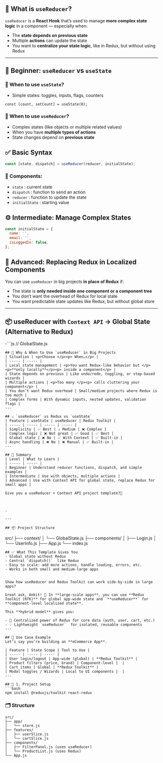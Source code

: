 ## 🔰 What is `useReducer`?
`useReducer` is a **React Hook** that’s used to manage **more complex state logic** in a component — especially when:

- The **state depends on previous state**
- Multiple **actions** can update the state
- You want to **centralize your state logic**, like in Redux, but without using Redux
---

## 🚀 Beginner: `useReducer` vs `useState` 
### 🤔 When to use `useState`?
- Simple states: toggles, inputs, flags, counters
```
const [count, setCount] = useState(0);
```
### 🤔 When to use `useReducer`?
- Complex states (like objects or multiple related values)
- When you have **multiple types of actions**
- State changes depend on **previous state**
## ✅ Basic Syntax
```js
const [state, dispatch] = useReducer(reducer, initialState);
```
### 🔹 Components:
- `state` : current state
- `dispatch` : function to send an action
- `reducer` : function to update the state
- `initialState` : starting value

## ⚙️ Intermediate: Manage Complex States
```js
const initialState = {
  name: '',
  email: '',
  isLoggedIn: false,
};
```
## 🧠 Advanced: Replacing Redux in Localized Components
You can use `useReducer` in big projects **in place of Redux** if:

- The state is **only needed inside one component or a component tree**
- You don’t want the overhead of Redux for local state
- You want predictable state updates like Redux, but without global store
---

## 📦 useReducer with `Context API` → Global State (Alternative to Redux)
-```js
// GlobalState.js
```
## 🚀 Why & When to Use `useReducer` in Big Projects
| Situation | <p>Choose </p><p> When…</p> |
| ----- | ----- |
| Local state management | <p>You want Redux-like behavior but </p><p>**only locally**</p><p> inside a component</p> |
| State depends on previous | Like undo/redo, toggling, or step-based wizards |
| Multiple actions | <p>Too many </p><p> calls cluttering your component</p> |
| You don’t want Redux overhead | Small/medium projects where Redux is too much |
| Complex forms | With dynamic inputs, nested updates, validation flags |
---

## ⚔️ `useReducer` vs Redux vs `useState` 
| Feature | useState | useReducer | Redux Toolkit |
| ----- | ----- | ----- | ----- |
| Simplicity | ✅ Best | ⚠️ Medium | ❌ Complex |
| Complex logic | ❌ Not great | ✅ Good | ✅ Best |
| Global state | ❌ No | ✅ With Context | ✅ Built-in |
| Async handling | ❌ No | ❌ Manual | ✅ Built-in |
---

## 📌 Summary
| Level | What to Learn |
| ----- | ----- |
| Beginner | Understand reducer functions, dispatch, and simple examples |
| Intermediate | Use with objects, multiple actions |
| Advanced | Use with Context API for global state, replace Redux for small apps |

Give you a useReducer + Context API project template?🤔



.

---

## 📦 Project Structure
```
src/
├── context/
│   └── GlobalState.js
├── components/
│   ├── Login.js
│   └── UserInfo.js
├── App.js
└── index.js
```
## ✅ What This Template Gives You
- Global state without Redux
- Central `dispatch()`  like Redux
- Easy to scale: add more actions, handle loading, errors, etc.
- Works in both small and medium-large apps


Show how useReducer and Redux Toolkit can work side-by-side in large apps?

Great ask, Ankit! 🤝 In **large-scale apps**, you can use **Redux Toolkit (RTK)** for global app-wide state and `**useReducer**` for **component-level localized state**.

This **hybrid model** gives you:

- 🧠 Centralized power of Redux for core data (auth, user, cart, etc.)
- 💡 Lightweight `useReducer`  for isolated, reusable components
---

## 🧠 Use Case Example
Let’s say you’re building an **eCommerce App**.

| Feature | State Scope | Tool to Use |
| ----- | ----- | ----- |
| User login/logout | App-wide (global) | **Redux Toolkit** |
| Product filters (price, brand) | Component-level |  |
| Cart items | Global | **Redux Toolkit** |
| Modal toggles / Wizards | Local to UI components |  |
---

## 🔧 1. Project Setup
```bash
npm install @reduxjs/toolkit react-redux
```
### 🗂 Structure
```
src/
├── app/
│   └── store.js
├── features/
│   ├── userSlice.js
│   └── cartSlice.js
├── components/
│   ├── FilterPanel.js (uses useReducer)
│   └── ProductList.js (uses Redux)
└── App.js
```


